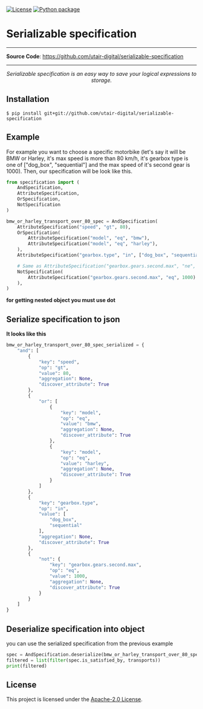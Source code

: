 [![License](https://img.shields.io/badge/License-Apache%202.0-blue.svg)](https://opensource.org/licenses/Apache-2.0)
[![Python package](https://github.com/utair-digital/serializable-specification/actions/workflows/python-package.yml/badge.svg?branch=main)](https://github.com/utair-digital/serializable-specification/actions/workflows/python-package.yml)
# Serializable specification

---
**Source Code**: <a href="https://github.com/utair-digital/serializable-specification" target="_blank">https://github.com/utair-digital/serializable-specification</a>

---

<p align="center">
    <em>Serializable specification is an easy way to save your logical expressions to storage.</em>
</p>

## Installation

```console
$ pip install git+git://github.com/utair-digital/serializable-specification
```

## Example

For example you want to choose a specific motorbike (let's say it will be BMW or Harley, it's max speed is more than 80 km/h, it's gearbox type is one of ["dog_box", "sequential"] and the max speed of it's second gear is 1000). Then, our specification will be look like this.

```Python
from specification import (
    AndSpecification,
    AttributeSpecification,
    OrSpecification,
    NotSpecification
)

bmw_or_harley_transport_over_80_spec = AndSpecification(
    AttributeSpecification("speed", "gt", 80),
    OrSpecification(
        AttributeSpecification("model", "eq", "bmw"),
        AttributeSpecification("model", "eq", "harley"),
    ),
    AttributeSpecification("gearbox.type", "in", ["dog_box", "sequential"]),

    # Same as AttributeSpecification("gearbox.gears.second.max", "ne", 1000)
    NotSpecification(
        AttributeSpecification("gearbox.gears.second.max", "eq", 1000)
    ),
)
```

**for getting nested object you must use dot**

## Serialize specification to json

**It looks like this**

```python
bmw_or_harley_transport_over_80_spec_serialized = {
    "and": [
        {
            "key": "speed",
            "op": "gt",
            "value": 80,
            "aggregation": None,
            "discover_attribute": True
        },
        {
            "or": [
                {
                    "key": "model",
                    "op": "eq",
                    "value": "bmw",
                    "aggregation": None,
                    "discover_attribute": True
                },
                {
                    "key": "model",
                    "op": "eq",
                    "value": "harley",
                    "aggregation": None,
                    "discover_attribute": True
                }
            ]
        },
        {
            "key": "gearbox.type",
            "op": "in",
            "value": [
                "dog_box",
                "sequential"
            ],
            "aggregation": None,
            "discover_attribute": True
        },
        {
            "not": {
                "key": "gearbox.gears.second.max",
                "op": "eq",
                "value": 1000,
                "aggregation": None,
                "discover_attribute": True
            }
        }
    ]
}
```

## Deserialize specification into object

you can use the serialized specification from the previous example

```python
spec = AndSpecification.deserialize(bmw_or_harley_transport_over_80_spec_serialized)
filtered = list(filter(spec.is_satisfied_by, transports))
print(filtered)
```

## License

This project is licensed under the [Apache-2.0 License](LICENSE).
